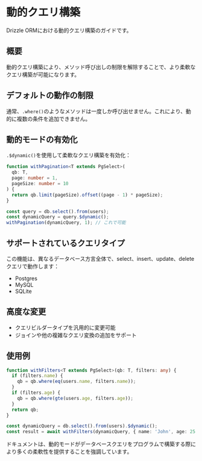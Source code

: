 # 動的クエリ構築

Drizzle ORMにおける動的クエリ構築のガイドです。

## 概要

動的クエリ構築により、メソッド呼び出しの制限を解除することで、より柔軟なクエリ構築が可能になります。

## デフォルトの動作の制限

通常、`.where()`のようなメソッドは一度しか呼び出せません。これにより、動的に複数の条件を追加できません。

## 動的モードの有効化

`.$dynamic()`を使用して柔軟なクエリ構築を有効化：

```typescript
function withPagination<T extends PgSelect>(
  qb: T,
  page: number = 1,
  pageSize: number = 10
) {
  return qb.limit(pageSize).offset((page - 1) * pageSize);
}

const query = db.select().from(users);
const dynamicQuery = query.$dynamic();
withPagination(dynamicQuery, 1); // これで可能
```

## サポートされているクエリタイプ

この機能は、異なるデータベース方言全体で、select、insert、update、deleteクエリで動作します：
- Postgres
- MySQL
- SQLite

## 高度な変更

- クエリビルダータイプを汎用的に変更可能
- ジョインや他の複雑なクエリ変換の追加をサポート

## 使用例

```typescript
function withFilters<T extends PgSelect>(qb: T, filters: any) {
  if (filters.name) {
    qb = qb.where(eq(users.name, filters.name));
  }
  if (filters.age) {
    qb = qb.where(gte(users.age, filters.age));
  }
  return qb;
}

const dynamicQuery = db.select().from(users).$dynamic();
const result = await withFilters(dynamicQuery, { name: 'John', age: 25 });
```

ドキュメントは、動的モードがデータベースクエリをプログラムで構築する際により多くの柔軟性を提供することを強調しています。
